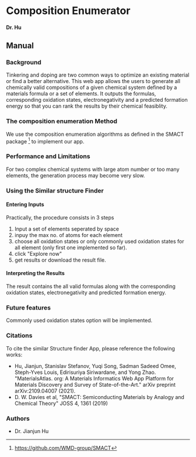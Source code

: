 
# Composition Enumerator
#### Dr. Hu

## Manual

### Background 

Tinkering and doping are two common ways to optimize an existing material or find a better alternative. This web app allows the users to generate all chemically valid compositions of a given chemical system defined by a materials formula or a set of elements. It outputs the formulas, corresponding oxidation states, electronegativity and a predicted formation energy so that you can rank the results by their chemical feasiblity.

### The composition enumeration Method

We use the composition enumeration algorithms as defined in the SMACT package [^1] to implement our app.  



### Performance and Limitations

For two complex chemical systems with large atom number or too many elements, the generation process may become very slow.

### Using the Similar structure Finder

#### Entering Inputs

Practically, the procedure consists in 3 steps

1. Input a set of elements seperated by space
2. inpuy the max no. of atoms for each element
3. choose all oxidation states or only commonly used oxidation states for all element (only first one implemented so far).
4. click "Explore now"
5. get results or download the result file.

#### Interpreting the Results

The result contains the all valid formulas along with the corresponding oxidation states, electronegativity and predicted formation energy.

### Future features

Commonly used oxidation states option will be implemented. 

### Citations

To cite the similar Structure finder App, please reference the following works:

- Hu, Jianjun, Stanislav Stefanov, Yuqi Song, Sadman Sadeed Omee, Steph-Yves Louis, Edirisuriya Siriwardane, and Yong Zhao. "MaterialsAtlas. org: A Materials Informatics Web App Platform for Materials Discovery and Survey of State-of-the-Art." arXiv preprint arXiv:2109.04007 (2021).
- D. W. Davies et al, "SMACT: Semiconducting Materials by Analogy and Chemical Theory" JOSS 4, 1361 (2019)



[^1]: https://github.com/WMD-group/SMACT

### Authors

- Dr. Jianjun Hu

